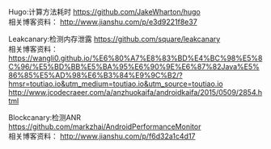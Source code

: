 Hugo:计算方法耗时
https://github.com/JakeWharton/hugo
<br/>
相关博客资料：
http://www.jianshu.com/p/e3d9221f8e37


Leakcanary:检测内存泄露
https://github.com/square/leakcanary
<br/>
相关博客资料：
https://wangli0.github.io/%E6%80%A7%E8%83%BD%E4%BC%98%E5%8C%96/%E5%BD%BB%E5%BA%95%E6%90%9E%E6%87%82Java%E5%86%85%E5%AD%98%E6%B3%84%E9%9C%B2/?hmsr=toutiao.io&utm_medium=toutiao.io&utm_source=toutiao.io
http://www.jcodecraeer.com/a/anzhuokaifa/androidkaifa/2015/0509/2854.html


Blockcanary:检测ANR
https://github.com/markzhai/AndroidPerformanceMonitor
<br/>
相关博客资料：
http://www.jianshu.com/p/f6d32a1c4d17
